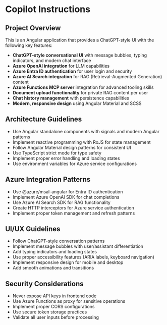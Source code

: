 # Copilot Instructions

<!-- Use this file to provide workspace-specific custom instructions to Copilot. For more details, visit https://code.visualstudio.com/docs/copilot/copilot-customization#_use-a-githubcopilotinstructionsmd-file -->

## Project Overview
This is an Angular application that provides a ChatGPT-style UI with the following key features:

- **ChatGPT-style conversational UI** with message bubbles, typing indicators, and modern chat interface
- **Azure OpenAI integration** for LLM capabilities
- **Azure Entra ID authentication** for user login and security
- **Azure AI Search integration** for RAG (Retrieval-Augmented Generation) content
- **Azure Functions MCP server** integration for advanced tooling skills
- **Document upload functionality** for private RAG content per user
- **Chat history management** with persistence capabilities
- **Modern, responsive design** using Angular Material and SCSS

## Architecture Guidelines
- Use Angular standalone components with signals and modern Angular patterns
- Implement reactive programming with RxJS for state management
- Follow Angular Material design patterns for consistent UI
- Use TypeScript strict mode for type safety
- Implement proper error handling and loading states
- Use environment variables for Azure service configurations

## Azure Integration Patterns
- Use @azure/msal-angular for Entra ID authentication
- Implement Azure OpenAI SDK for chat completions
- Use Azure AI Search SDK for RAG functionality
- Create HTTP interceptors for Azure service authentication
- Implement proper token management and refresh patterns

## UI/UX Guidelines
- Follow ChatGPT-style conversation patterns
- Implement message bubbles with user/assistant differentiation
- Add typing indicators and loading states
- Use proper accessibility features (ARIA labels, keyboard navigation)
- Implement responsive design for mobile and desktop
- Add smooth animations and transitions

## Security Considerations
- Never expose API keys in frontend code
- Use Azure Functions as proxy for sensitive operations
- Implement proper CORS configurations
- Use secure token storage practices
- Validate all user inputs before processing
